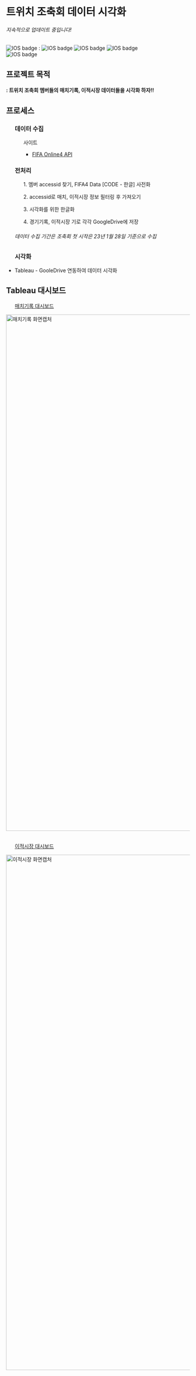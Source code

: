 <h1> 트위치 조축회 데이터 시각화 </h1>
<h6> 지속적으로 업데이트 중입니다!</h6>

![IOS badge](https://img.shields.io/badge/python-3.7-blue?style=flat-square&logo=python&logoColor=ffdd54&style=plastic)  : 
![IOS badge](https://img.shields.io/badge/-pickle-lightgrey)
![IOS badge](https://img.shields.io/badge/-pandas-lightgrey)
![IOS badge](https://img.shields.io/badge/-numpy-lightgrey)</br>
![IOS badge](https://img.shields.io/badge/tableau-22.04-blue?style=flat-square&logo=tableau&logoColor=ffdd54&style=plastic)


<h2> 프로젝트 목적 </h2>
<h4> : 트위치 조축회 멤버들의 매치기록, 이적시장 데이터들을 시각화 하자!!

</br>

<h2> 프로세스 </h2>

<ul> <h3> 데이터 수집 </h3>

<ul>사이트<ul>
  <li> <a href = "https://developers.nexon.com/fifaonline4/">FIFA Online4 API</a></li>
 </ul></ul>
</ul>

<ul><h3>전처리</h3>
  <ul> 1. 멤버 accessid 찾기, FIFA4 Data [CODE - 한글] 사전화 </ul>
  <ul> 2. accessid로 매치, 이적시장 정보 필터링 후 가져오기</ul>
  <ul> 3. 시각화를 위한 한글화 </ul>
  <ul> 4. 경기기록, 이적시장 기로 각각 GoogleDrive에 저장</ul>
  
  <h6> 데이터 수집 기간은 조축회 첫 시작은 23년 1월 28일 기준으로 수집</h6>
 </ul>
 
<ul><h3> 시각화 </h3> 
  <li> Tableau - GooleDrive 연동하여 데이터 시각화</li>
</ul>

<h2> Tableau 대시보드 </h2>
  <ul> <a href = "https://public.tableau.com/app/profile/.46525810/viz/_16779561031200/1"> 매치기록 대시보드 </a></ul> 
  <img width="1410" alt="매치기록 화면캡처" src="https://user-images.githubusercontent.com/119479455/223021325-1e2ac030-c854-482b-8d8e-f3539bb239a5.png">
</ul>
  </br></br>


<ul> <a href = "https://public.tableau.com/app/profile/.46525810/viz/__16780204519780/1?publish=yes"> 이적시장 대시보드 </a></ul>   
  <img width="1407" alt="이적시장 화면캡처" src="https://user-images.githubusercontent.com/119479455/223021457-aa57a99e-e461-431c-a40e-163cdde954a8.png">
</ul>
